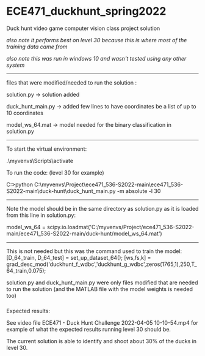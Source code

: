 # ECE471_duckhunt_spring2022
Duck hunt video game computer vision class project solution

*also note it performs best on level 30 because this is where most of the training data came from*

*also note this was run in windows 10 and wasn't tested using any other system*

***
files that were modified/needed to run the solution :

solution.py -> solution added

duck_hunt_main.py -> added few lines to have coordinates be a list of up to 10 coordinates

model_ws_64.mat -> model needed for the binary classification in solution.py
***


To start the virtual environment:

.\myvenvs\Scripts\activate

To run the code: (level 30 for example)

C:\>python C:\myvenvs\Project\ece471_536-S2022-main\ece471_536-S2022-main\duck-hunt\duck_hunt_main.py -m absolute -l 30

***
Note the model should be in the same directory as solution.py as it is loaded from this line in solution.py:

model_ws_64 = scipy.io.loadmat('C:/myvenvs/Project/ece471_536-S2022-main/ece471_536-S2022-main/duck-hunt/model_ws_64.mat')
***


This is not needed but this was the command used to train the model:
[D_64_train, D_64_test] = set_up_dataset_64();
[ws,fs,k] = grad_desc_mod('duckhunt_f_wdbc','duckhunt_g_wdbc',zeros(1765,1),250,T_64_train,0.075);

solution.py and duck_hunt_main.py were only files modified that are needed to run the solution (and the MATLAB file with the model weights is needed too)

###

Expected results:

See video file ECE471 - Duck Hunt Challenge 2022-04-05 10-10-54.mp4 for example of what the expected results running level 30 should be.

The current solution is able to identify and shoot about 30% of the ducks in level 30.

###
